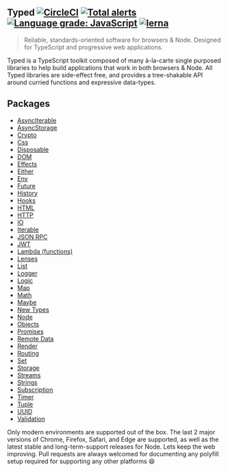 ## Typed [![CircleCI](https://circleci.com/gh/TylorS/typed-prelude/tree/master.svg?style=svg)](https://circleci.com/gh/TylorS/typed-prelude/tree/master) [![Total alerts](https://img.shields.io/lgtm/alerts/g/TylorS/typed-prelude.svg?logo=lgtm&logoWidth=18)](https://lgtm.com/projects/g/TylorS/typed-prelude/alerts/) [![Language grade: JavaScript](https://img.shields.io/lgtm/grade/javascript/g/TylorS/typed-prelude.svg?logo=lgtm&logoWidth=18)](https://lgtm.com/projects/g/TylorS/typed-prelude/context:javascript) [![lerna](https://img.shields.io/badge/maintained%20with-lerna-cc00ff.svg)](https://lerna.js.org/)

> Reliable, standards-oriented software for browsers & Node. Designed for TypeScript and progressive web applications.

Typed is a TypeScript toolkit composed of many à-la-carte single purposed libraries to help build applications
that work in both browsers & Node. All Typed libraries are side-effect free, and provides a tree-shakable API around  curried functions and expressive data-types.

## Packages

* [AsyncIterable](./modules/asynciterable)
* [AsyncStorage](./modules/asyncstorage)
* [Crypto](./modules/crypto)
* [Css](./modules/css)
* [Disposable](./modules/disposable)
* [DOM](./modules/dom) 
* [Effects](./modules/effects)
* [Either](./modules/either)
* [Env](./modules/env)
* [Future](./modules/future)
* [History](./modules/history)
* [Hooks](./modules/hooks)
* [HTML](./modules/html)
* [HTTP](./modules/http)
* [IO](./modules/io)
* [Iterable](./modules/iterable)
* [JSON RPC](./modules/json_rpc)
* [JWT](./modules/jwt)
* [Lambda (functions)](./modules/lambda)
* [Lenses](./modules/lenses)
* [List](./modules/list)
* [Logger](./modules/logger)
* [Logic](./modules/logic)
* [Map](./modules/map)
* [Math](./modules/math)
* [Maybe](./modules/maybe)
* [New Types](./modules/new_type)
* [Node](./modules/node)
* [Objects](./modules/objects)
* [Promises](./modules/promises)
* [Remote Data](./modules/remote_data)
* [Render](./modules/render)
* [Routing](./modules/routing)
* [Set](./modules/set)
* [Storage](./modules/storage)
* [Streams](./modules/streams)
* [Strings](./modules/strings)
* [Subscription](./modules/subscription)
* [Timer](./modules/timer)
* [Tuple](./modules/tuple)
* [UUID](./modules/uuid)
* [Validation](./modules/validation)

Only modern environments are supported out of the box. The last 2 major versions of Chrome, Firefox, Safari, and 
Edge are supported, as well as the latest stable and long-term-support releases for Node. Lets keep the web improving.
Pull requests are always welcomed for documenting any polyfill setup required for supporting any other platforms :smile:
